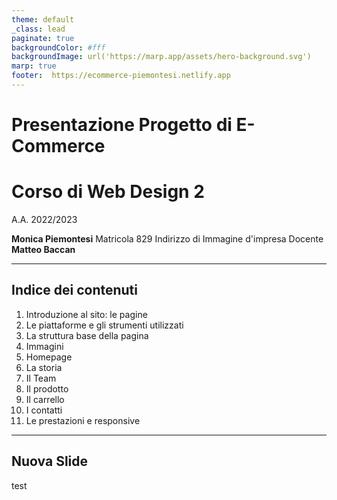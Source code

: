 ```yaml
---
theme: default
_class: lead
paginate: true
backgroundColor: #fff
backgroundImage: url('https://marp.app/assets/hero-background.svg')
marp: true
footer:  https://ecommerce-piemontesi.netlify.app
---
```


# Presentazione Progetto di E-Commerce

**Corso di Web Design 2**
=========================
A.A. 2022/2023

**Monica Piemontesi**
Matricola 829
Indirizzo di Immagine d'impresa
Docente **Matteo Baccan**




<!-- _paginate: false -->
<!-- _footer: "" -->
<!-- style: "
img[alt~='center'] {
  display: block;
  margin: 0 auto;
}
" -->

---

## Indice dei contenuti
1. Introduzione al sito: le pagine
2. Le piattaforme e gli strumenti utilizzati
3. La struttura base della pagina
4. Immagini
5. Homepage
6. La storia
7. Il Team
8. Il prodotto
9. Il carrello
10. I contatti
11. Le prestazioni e responsive

<!-- _paginate: false -->
<!-- _footer: "" -->
<!-- style: "
img[alt~='center'] {
  display: block;
  margin: 0 auto;
}
" -->
---

## Nuova Slide

test
